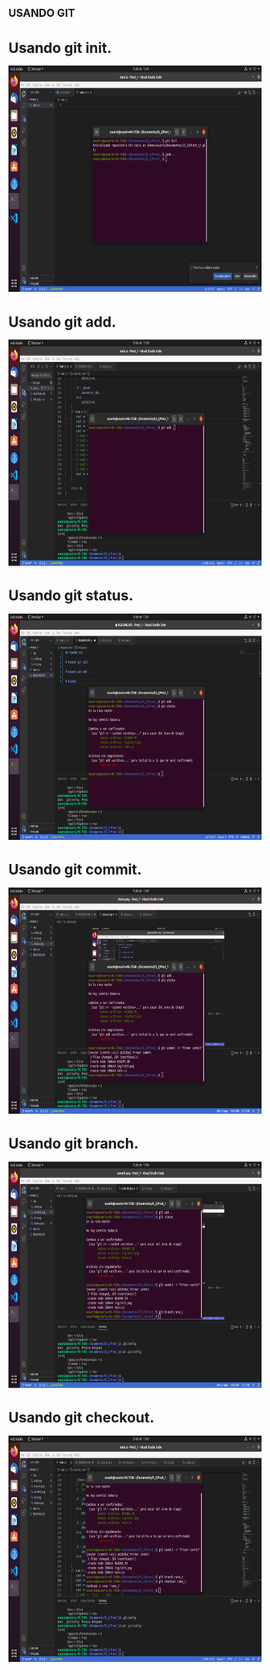 ## USANDO GIT

# Usando git init.
<img src="https://github.com/SamuelChambiYtusaca/Practica01-IS2/blob/rama_1/img/init.png" width="850" height="450">

# Usando git add.
<img src="https://github.com/SamuelChambiYtusaca/Practica01-IS2/blob/rama_1/img/add.png" width="850" height="450">

# Usando git status.
<img src="https://github.com/SamuelChambiYtusaca/Practica01-IS2/blob/rama_1/img/status.png" width="850" height="450">

# Usando git commit.
<img src="https://github.com/SamuelChambiYtusaca/Practica01-IS2/blob/rama_1/img/commit.png" width="850" height="450">

# Usando git branch.
<img src="https://github.com/SamuelChambiYtusaca/Practica01-IS2/blob/rama_1/img/branch.png" width="850" height="450">

# Usando git checkout.
<img src="https://github.com/SamuelChambiYtusaca/Practica01-IS2/blob/rama_1/img/checkout.png" width="850" height="450">

